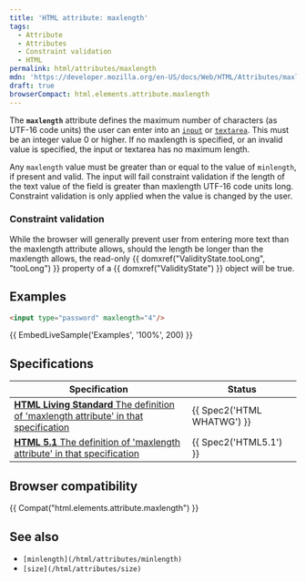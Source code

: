 ```yaml
---
title: 'HTML attribute: maxlength'
tags:
  - Attribute
  - Attributes
  - Constraint validation
  - HTML
permalink: html/attributes/maxlength
mdn: 'https://developer.mozilla.org/en-US/docs/Web/HTML/Attributes/maxlength'
draft: true
browserCompact: html.elements.attribute.maxlength
---
```

The **`maxlength`** attribute defines the maximum number of characters (as UTF-16 code units) the user can enter into an [`input`](/html/element/input/) or [`textarea`](/html/element/textarea/). This must be an integer value 0 or higher. If no maxlength is specified, or an invalid value is specified, the input or textarea has no maximum length.

Any `maxlength` value must be greater than or equal to the value of `minlength`, if present and valid. The input will fail constraint validation if the length of the text value of the field is greater than maxlength UTF-16 code units long. Constraint validation is only applied when the value is changed by the user.

### Constraint validation

While the browser will generally prevent user from entering more text than the maxlength attribute allows, should the length be longer than the maxlength allows, the read-only {{ domxref("ValidityState.tooLong", "tooLong") }} property of a {{ domxref("ValidityState") }} object will be true.

## Examples

```html
<input type="password" maxlength="4"/>

```

{{ EmbedLiveSample('Examples', '100%', 200) }}

## Specifications

| Specification | Status |
| --- | --- |
| [**HTML Living Standard** The definition of 'maxlength attribute' in that specification](https://html.spec.whatwg.org/multipage/input.html#attr-input-maxlength) | {{ Spec2('HTML WHATWG') }} |
| [**HTML 5.1** The definition of 'maxlength attribute' in that specification](https://www.w3.org/TR/html51/input.html#attr-maxlength-accept) | {{ Spec2('HTML5.1') }} |

## Browser compatibility

{{ Compat("html.elements.attribute.maxlength") }}

## See also

-   `[minlength](/html/attributes/minlength)`
-   `[size](/html/attributes/size)`